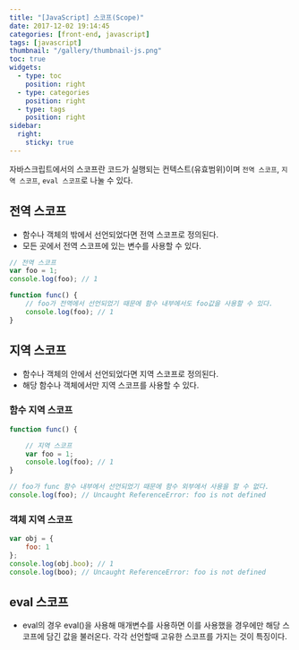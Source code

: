 ```yaml
---
title: "[JavaScript] 스코프(Scope)"
date: 2017-12-02 19:14:45
categories: [front-end, javascript]
tags: [javascript]
thumbnail: "/gallery/thumbnail-js.png"
toc: true
widgets:
  - type: toc
    position: right
  - type: categories
    position: right
  - type: tags
    position: right
sidebar:
  right:
    sticky: true
---
```


자바스크립트에서의 스코프란 코드가 실행되는 컨텍스트(유효범위)이며 `전역 스코프`, `지역 스코프`, `eval 스코프`로 나눌 수 있다.

<!-- more -->

## 전역 스코프
* 함수나 객체의 밖에서 선언되었다면 전역 스코프로 정의된다.
* 모든 곳에서 전역 스코프에 있는 변수를 사용할 수 있다.

```javascript
// 전역 스코프
var foo = 1;
console.log(foo); // 1

function func() {
    // foo가 전역에서 선언되었기 때문에 함수 내부에서도 foo값을 사용할 수 있다.
    console.log(foo); // 1
}
```

## 지역 스코프
* 함수나 객체의 안에서 선언되었다면 지역 스코프로 정의된다.
* 해당 함수나 객체에서만 지역 스코프를 사용할 수 있다.

### 함수 지역 스코프
```javascript
function func() {

    // 지역 스코프
    var foo = 1;
    console.log(foo); // 1
}

// foo가 func 함수 내부에서 선언되었기 때문에 함수 외부에서 사용을 할 수 없다.
console.log(foo); // Uncaught ReferenceError: foo is not defined
```

### 객체 지역 스코프
```javascript
var obj = {
    foo: 1
};
console.log(obj.boo); // 1
console.log(boo); // Uncaught ReferenceError: foo is not defined
```

## eval 스코프
* eval의 경우 eval()을 사용해 매개변수를 사용하면 이를 사용했을 경우에만 해당 스코프에 담긴 값을 불러온다. 각각 선언할때 고유한 스코프를 가지는 것이 특징이다.
